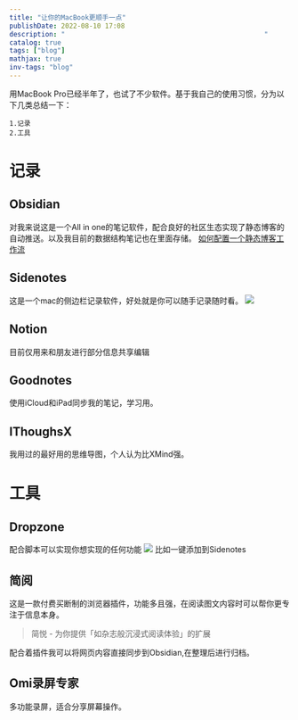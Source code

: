 ```yaml
---
title: "让你的MacBook更顺手一点"
publishDate: 2022-08-10 17:08
description: "                                                  " 
catalog: true
tags: ["blog"]
mathjax: true
inv-tags: "blog"
---
```


用MacBook Pro已经半年了，也试了不少软件。基于我自己的使用习惯，分为以下几类总结一下：
```
1.记录
2.工具
```
# 记录
## Obsidian
对我来说这是一个All in one的笔记软件，配合良好的社区生态实现了静态博客的自动推送。以及我目前的数据结构笔记也在里面存储。
[如何配置一个静态博客工作流](https://hi.asyncx.top/2022/05/15/%E5%A6%82%E4%BD%95%E9%85%8D%E7%BD%AE%E4%B8%80%E4%B8%AA%E9%9D%99%E6%80%81%E5%8D%9A%E5%AE%A2%E7%9A%84%E5%B7%A5%E4%BD%9C%E6%B5%81/)
## Sidenotes
这是一个mac的侧边栏记录软件，好处就是你可以随手记录随时看。
![](https://typecho-asyncx.oss-cn-qingdao.aliyuncs.com/202208101713253.png)
## Notion
目前仅用来和朋友进行部分信息共享编辑
## Goodnotes
使用iCloud和iPad同步我的笔记，学习用。
## IThoughsX
我用过的最好用的思维导图，个人认为比XMind强。
# 工具
## Dropzone
配合脚本可以实现你想实现的任何功能
![](https://typecho-asyncx.oss-cn-qingdao.aliyuncs.com/202208101716832.png)
比如一键添加到Sidenotes
## 简阅
这是一款付费买断制的浏览器插件，功能多且强，在阅读图文内容时可以帮你更专注于信息本身。
> 简悦 - 为你提供「如杂志般沉浸式阅读体验」的扩展

配合着插件我可以将网页内容直接同步到Obsidian,在整理后进行归档。
## Omi录屏专家
多功能录屏，适合分享屏幕操作。